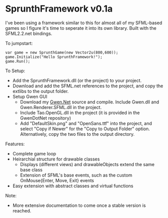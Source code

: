 # SprunthFramework v0.1a
I've been using a framework similar to this for almost all of my SFML-based games so I figure it's time to seperate it into its own library.
Built with the SFML2.2.net bindings.

To jumpstart:
  
    var game = new SprunthGame(new Vector2u(800,600));
    game.Initialize("Hello SprunthFramework!");
    game.Run();
  
To Setup:
* Add the SprunthFramework.dll (or the project) to your project.
* Download and add the SFML.net references to the project, and copy the extlibs to the output folder.
* Setup Gwen GUI
  * Download my [Gwen.Net](https://github.com/Sprunth/gwen-dotnet/tree/master/GwenCS) source and compile. Include Gwen.dll and Gwen.Renderer.SFML.dll in the project.
  * Include Tao.OpenGL.dll in the project (it is provided in the GwenDotNet repository)
  * Add "DefaultSkin.png" and "OpenSans.ttf" into the project, and select "Copy if Newer" for the "Copy to Output Folder" option. Alternatively, copy the two files to the output directory.
  
Features:
* Complete game loop
* Heirarchial structure for drawable classes
  * Displays (different views) and drawableObjects extend the same base class
  * Extension of SFML's base events, such as the custom OnMouse{Enter, Move, Exit} events
* Easy extension with abstract classes and virtual functions


Note:
+ More extensive documentation to come once a stable version is reached.
